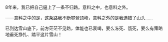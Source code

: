 8年来，我已把自己逼上了一条不归路。意料之中，也意料之外。    

——意料之中的是，这条路我不断攀登顶峰，意料之外的是我选错了山头……    

已到达雪山底下，前方茫茫不见路，体能也已衰竭，要么冻死、饿死，要么有策略地垂死挣扎、踏平这片雪山！    

